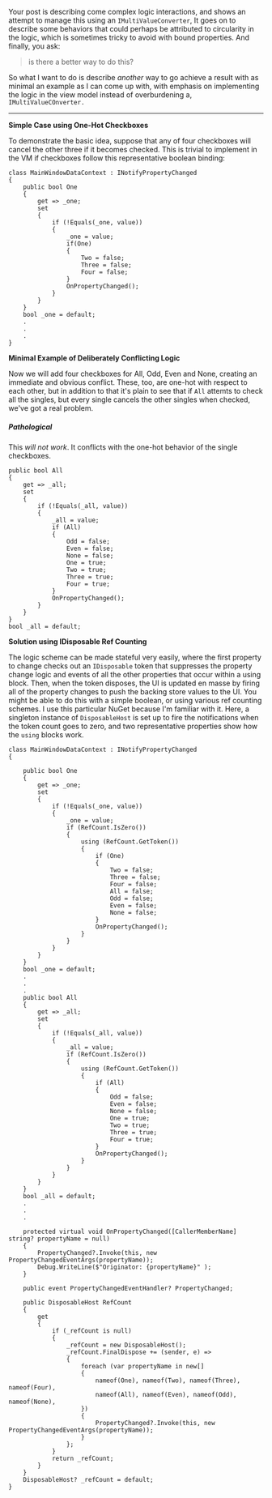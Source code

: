 Your post is describing come complex logic interactions, and shows an attempt to manage this using an `IMultiValueConverter`, It goes on to describe some behaviors that could perhaps be attributed to circularity in the logic, which is sometimes tricky to avoid with bound properties. And finally, you ask:

>is there a better way to do this?

So what I want to do is describe _another_ way to go achieve a result with as minimal an example as I can come up with, with emphasis on implementing the logic in the view model instead of overburdening a, `IMultiValueCOnverter.`
___

**Simple Case using One-Hot Checkboxes**

To demonstrate the basic idea, suppose that any of four checkboxes will cancel the other three if it becomes checked. This is trivial to implement in the VM if checkboxes follow this representative boolean binding:

~~~
class MainWindowDataContext : INotifyPropertyChanged
{
    public bool One
    {
        get => _one;
        set
        {
            if (!Equals(_one, value))
            {
                _one = value;
                if(One)
                {
                    Two = false;
                    Three = false;
                    Four = false;
                }
                OnPropertyChanged();
            }
        }
    }
    bool _one = default;
    .
    .
    .
}
~~~

**Minimal Example of Deliberately Conflicting Logic**

Now we will add four checkboxes for All, Odd, Even and None, creating an immediate and obvious conflict. These, too, are one-hot with respect to each other, but in addition to that it's plain to see that if `All` attemts to check all the singles, but every single cancels the other singles when checked, we've got a real problem.

##### Pathological

This _will not work_. It conflicts with the one-hot behavior of the single checkboxes.

~~~
public bool All
{
    get => _all;
    set
    {
        if (!Equals(_all, value))
        {
            _all = value;
            if (All)
            {
                Odd = false;
                Even = false;
                None = false;
                One = true;
                Two = true;
                Three = true;
                Four = true;
            }
            OnPropertyChanged();
        }
    }
}
bool _all = default;
~~~

**Solution using IDisposable Ref Counting**

The logic scheme can be made stateful very easily, where the first property to change checks out an `IDisposable` token that suppresses the property change logic and events of all the other properties that occur within a using block. Then, when the token disposes, the UI is updated en masse by firing all of the property changes to push the backing store values to the UI. You might be able to do this with a simple boolean, or using various ref counting schemes. I use this particular NuGet because I'm familiar with it. Here, a singleton instance of `DisposableHost` is set up to fire the notifications when the token count goes to zero, and two representative properties show how the `using` blocks work.

~~~
class MainWindowDataContext : INotifyPropertyChanged
{

    public bool One
    {
        get => _one;
        set
        {
            if (!Equals(_one, value))
            {
                _one = value;
                if (RefCount.IsZero())
                {
                    using (RefCount.GetToken())
                    {
                        if (One)
                        {
                            Two = false;
                            Three = false;
                            Four = false;
                            All = false;
                            Odd = false;
                            Even = false;
                            None = false;
                        }
                        OnPropertyChanged();
                    }
                }
            }
        }
    }
    bool _one = default;
    .
    .
    .
    public bool All
    {
        get => _all;
        set
        {
            if (!Equals(_all, value))
            {
                _all = value;
                if (RefCount.IsZero())
                {
                    using (RefCount.GetToken())
                    {
                        if (All)
                        {
                            Odd = false;
                            Even = false;
                            None = false;
                            One = true;
                            Two = true;
                            Three = true;
                            Four = true;
                        }
                        OnPropertyChanged();
                    }
                }
            }
        }
    }
    bool _all = default;
    .
    .
    .

    protected virtual void OnPropertyChanged([CallerMemberName] string? propertyName = null)
    {
        PropertyChanged?.Invoke(this, new PropertyChangedEventArgs(propertyName));
        Debug.WriteLine($"Originator: {propertyName}" );
    }

    public event PropertyChangedEventHandler? PropertyChanged;

    public DisposableHost RefCount
    {
        get
        {
            if (_refCount is null)
            {
                _refCount = new DisposableHost();
                _refCount.FinalDispose += (sender, e) =>
                {
                    foreach (var propertyName in new[]
                    {
                        nameof(One), nameof(Two), nameof(Three), nameof(Four),
                        nameof(All), nameof(Even), nameof(Odd), nameof(None),
                    })
                    {
                        PropertyChanged?.Invoke(this, new PropertyChangedEventArgs(propertyName));
                    }
                };
            }
            return _refCount;
        }
    }
    DisposableHost? _refCount = default;
}
~~~
